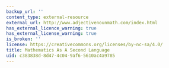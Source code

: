 ```yaml
---
backup_url: ''
content_type: external-resource
external_url: http://www.adjectivenounmath.com/index.html
has_external_licence_warning: true
has_external_license_warning: true
is_broken: ''
license: https://creativecommons.org/licenses/by-nc-sa/4.0/
title: Mathematics As A Second Language
uid: c383838d-8d47-4c04-9af6-5610ac4a9785
---
```

